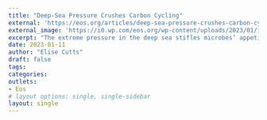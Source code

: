 ```yaml
---
title: "Deep-Sea Pressure Crushes Carbon Cycling"
external: 'https://eos.org/articles/deep-sea-pressure-crushes-carbon-cycling'
external_image: 'https://i0.wp.com/eos.org/wp-content/uploads/2023/01/in-situ-microbial-incubator.jpg?w=1200&ssl=1'
excerpt: "The extreme pressure in the deep sea stifles microbes’ appetite for organic carbon. This finding could have important implications for carbon budgets and geoengineering."
date: 2023-01-11
author: "Elise Cutts"
draft: false
tags:
categories:
outlets:
- Eos
# layout options: single, single-sidebar
layout: single
---
```


